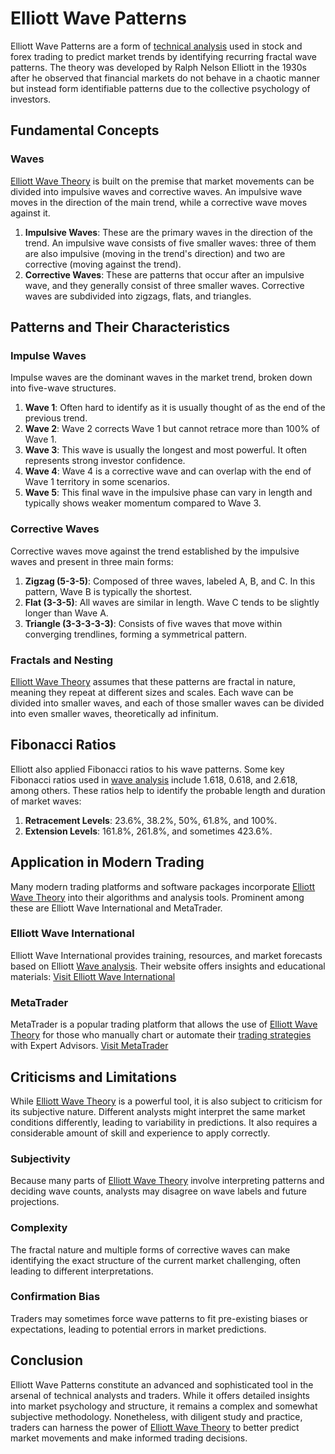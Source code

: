 # Elliott Wave Patterns

Elliott Wave Patterns are a form of [technical analysis](../t/technical_analysis.md) used in stock and forex trading to predict market trends by identifying recurring fractal wave patterns. The theory was developed by Ralph Nelson Elliott in the 1930s after he observed that financial markets do not behave in a chaotic manner but instead form identifiable patterns due to the collective psychology of investors.

## Fundamental Concepts

### Waves

[Elliott Wave Theory](../e/elliott_wave_theory.md) is built on the premise that market movements can be divided into impulsive waves and corrective waves. An impulsive wave moves in the direction of the main trend, while a corrective wave moves against it.

1. **Impulsive Waves**: These are the primary waves in the direction of the trend. An impulsive wave consists of five smaller waves: three of them are also impulsive (moving in the trend's direction) and two are corrective (moving against the trend).
2. **Corrective Waves**: These are patterns that occur after an impulsive wave, and they generally consist of three smaller waves. Corrective waves are subdivided into zigzags, flats, and triangles.

## Patterns and Their Characteristics

### Impulse Waves

Impulse waves are the dominant waves in the market trend, broken down into five-wave structures.

1. **Wave 1**: Often hard to identify as it is usually thought of as the end of the previous trend.
2. **Wave 2**: Wave 2 corrects Wave 1 but cannot retrace more than 100% of Wave 1.
3. **Wave 3**: This wave is usually the longest and most powerful. It often represents strong investor confidence.
4. **Wave 4**: Wave 4 is a corrective wave and can overlap with the end of Wave 1 territory in some scenarios.
5. **Wave 5**: This final wave in the impulsive phase can vary in length and typically shows weaker momentum compared to Wave 3.

### Corrective Waves

Corrective waves move against the trend established by the impulsive waves and present in three main forms:

1. **Zigzag (5-3-5)**: Composed of three waves, labeled A, B, and C. In this pattern, Wave B is typically the shortest.
2. **Flat (3-3-5)**: All waves are similar in length. Wave C tends to be slightly longer than Wave A.
3. **Triangle (3-3-3-3-3)**: Consists of five waves that move within converging trendlines, forming a symmetrical pattern.

### Fractals and Nesting

[Elliott Wave Theory](../e/elliott_wave_theory.md) assumes that these patterns are fractal in nature, meaning they repeat at different sizes and scales. Each wave can be divided into smaller waves, and each of those smaller waves can be divided into even smaller waves, theoretically ad infinitum.

## Fibonacci Ratios

Elliott also applied Fibonacci ratios to his wave patterns. Some key Fibonacci ratios used in [wave analysis](../w/wave_analysis.md) include 1.618, 0.618, and 2.618, among others. These ratios help to identify the probable length and duration of market waves:

1. **Retracement Levels**: 23.6%, 38.2%, 50%, 61.8%, and 100%.
2. **Extension Levels**: 161.8%, 261.8%, and sometimes 423.6%.

## Application in Modern Trading

Many modern trading platforms and software packages incorporate [Elliott Wave Theory](../e/elliott_wave_theory.md) into their algorithms and analysis tools. Prominent among these are Elliott Wave International and MetaTrader.

### Elliott Wave International

Elliott Wave International provides training, resources, and market forecasts based on Elliott [Wave analysis](../w/wave_analysis.md). Their website offers insights and educational materials:
[Visit Elliott Wave International](https://www.elliottwave.com/)

### MetaTrader

MetaTrader is a popular trading platform that allows the use of [Elliott Wave Theory](../e/elliott_wave_theory.md) for those who manually chart or automate their [trading strategies](../t/trading_strategies.md) with Expert Advisors.
[Visit MetaTrader](https://www.metatrader4.com/)

## Criticisms and Limitations

While [Elliott Wave Theory](../e/elliott_wave_theory.md) is a powerful tool, it is also subject to criticism for its subjective nature. Different analysts might interpret the same market conditions differently, leading to variability in predictions. It also requires a considerable amount of skill and experience to apply correctly.

### Subjectivity

Because many parts of [Elliott Wave Theory](../e/elliott_wave_theory.md) involve interpreting patterns and deciding wave counts, analysts may disagree on wave labels and future projections.

### Complexity

The fractal nature and multiple forms of corrective waves can make identifying the exact structure of the current market challenging, often leading to different interpretations.

### Confirmation Bias

Traders may sometimes force wave patterns to fit pre-existing biases or expectations, leading to potential errors in market predictions.

## Conclusion

Elliott Wave Patterns constitute an advanced and sophisticated tool in the arsenal of technical analysts and traders. While it offers detailed insights into market psychology and structure, it remains a complex and somewhat subjective methodology. Nonetheless, with diligent study and practice, traders can harness the power of [Elliott Wave Theory](../e/elliott_wave_theory.md) to better predict market movements and make informed trading decisions.
